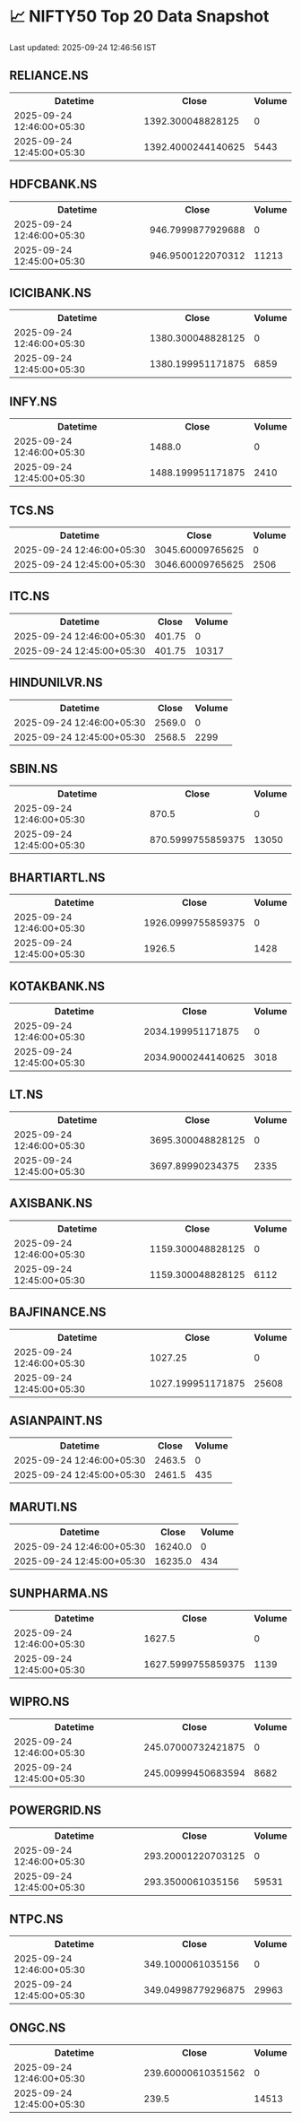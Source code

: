 # 📈 NIFTY50 Top 20 Data Snapshot

Last updated: 2025-09-24 12:46:56 IST

## RELIANCE.NS

<table>
  <tr><th>Datetime</th><th>Close</th><th>Volume</th></tr>
  <tr><td>2025-09-24 12:46:00+05:30</td><td>1392.300048828125</td><td>0</td></tr>
  <tr><td>2025-09-24 12:45:00+05:30</td><td>1392.4000244140625</td><td>5443</td></tr>
</table>

## HDFCBANK.NS

<table>
  <tr><th>Datetime</th><th>Close</th><th>Volume</th></tr>
  <tr><td>2025-09-24 12:46:00+05:30</td><td>946.7999877929688</td><td>0</td></tr>
  <tr><td>2025-09-24 12:45:00+05:30</td><td>946.9500122070312</td><td>11213</td></tr>
</table>

## ICICIBANK.NS

<table>
  <tr><th>Datetime</th><th>Close</th><th>Volume</th></tr>
  <tr><td>2025-09-24 12:46:00+05:30</td><td>1380.300048828125</td><td>0</td></tr>
  <tr><td>2025-09-24 12:45:00+05:30</td><td>1380.199951171875</td><td>6859</td></tr>
</table>

## INFY.NS

<table>
  <tr><th>Datetime</th><th>Close</th><th>Volume</th></tr>
  <tr><td>2025-09-24 12:46:00+05:30</td><td>1488.0</td><td>0</td></tr>
  <tr><td>2025-09-24 12:45:00+05:30</td><td>1488.199951171875</td><td>2410</td></tr>
</table>

## TCS.NS

<table>
  <tr><th>Datetime</th><th>Close</th><th>Volume</th></tr>
  <tr><td>2025-09-24 12:46:00+05:30</td><td>3045.60009765625</td><td>0</td></tr>
  <tr><td>2025-09-24 12:45:00+05:30</td><td>3046.60009765625</td><td>2506</td></tr>
</table>

## ITC.NS

<table>
  <tr><th>Datetime</th><th>Close</th><th>Volume</th></tr>
  <tr><td>2025-09-24 12:46:00+05:30</td><td>401.75</td><td>0</td></tr>
  <tr><td>2025-09-24 12:45:00+05:30</td><td>401.75</td><td>10317</td></tr>
</table>

## HINDUNILVR.NS

<table>
  <tr><th>Datetime</th><th>Close</th><th>Volume</th></tr>
  <tr><td>2025-09-24 12:46:00+05:30</td><td>2569.0</td><td>0</td></tr>
  <tr><td>2025-09-24 12:45:00+05:30</td><td>2568.5</td><td>2299</td></tr>
</table>

## SBIN.NS

<table>
  <tr><th>Datetime</th><th>Close</th><th>Volume</th></tr>
  <tr><td>2025-09-24 12:46:00+05:30</td><td>870.5</td><td>0</td></tr>
  <tr><td>2025-09-24 12:45:00+05:30</td><td>870.5999755859375</td><td>13050</td></tr>
</table>

## BHARTIARTL.NS

<table>
  <tr><th>Datetime</th><th>Close</th><th>Volume</th></tr>
  <tr><td>2025-09-24 12:46:00+05:30</td><td>1926.0999755859375</td><td>0</td></tr>
  <tr><td>2025-09-24 12:45:00+05:30</td><td>1926.5</td><td>1428</td></tr>
</table>

## KOTAKBANK.NS

<table>
  <tr><th>Datetime</th><th>Close</th><th>Volume</th></tr>
  <tr><td>2025-09-24 12:46:00+05:30</td><td>2034.199951171875</td><td>0</td></tr>
  <tr><td>2025-09-24 12:45:00+05:30</td><td>2034.9000244140625</td><td>3018</td></tr>
</table>

## LT.NS

<table>
  <tr><th>Datetime</th><th>Close</th><th>Volume</th></tr>
  <tr><td>2025-09-24 12:46:00+05:30</td><td>3695.300048828125</td><td>0</td></tr>
  <tr><td>2025-09-24 12:45:00+05:30</td><td>3697.89990234375</td><td>2335</td></tr>
</table>

## AXISBANK.NS

<table>
  <tr><th>Datetime</th><th>Close</th><th>Volume</th></tr>
  <tr><td>2025-09-24 12:46:00+05:30</td><td>1159.300048828125</td><td>0</td></tr>
  <tr><td>2025-09-24 12:45:00+05:30</td><td>1159.300048828125</td><td>6112</td></tr>
</table>

## BAJFINANCE.NS

<table>
  <tr><th>Datetime</th><th>Close</th><th>Volume</th></tr>
  <tr><td>2025-09-24 12:46:00+05:30</td><td>1027.25</td><td>0</td></tr>
  <tr><td>2025-09-24 12:45:00+05:30</td><td>1027.199951171875</td><td>25608</td></tr>
</table>

## ASIANPAINT.NS

<table>
  <tr><th>Datetime</th><th>Close</th><th>Volume</th></tr>
  <tr><td>2025-09-24 12:46:00+05:30</td><td>2463.5</td><td>0</td></tr>
  <tr><td>2025-09-24 12:45:00+05:30</td><td>2461.5</td><td>435</td></tr>
</table>

## MARUTI.NS

<table>
  <tr><th>Datetime</th><th>Close</th><th>Volume</th></tr>
  <tr><td>2025-09-24 12:46:00+05:30</td><td>16240.0</td><td>0</td></tr>
  <tr><td>2025-09-24 12:45:00+05:30</td><td>16235.0</td><td>434</td></tr>
</table>

## SUNPHARMA.NS

<table>
  <tr><th>Datetime</th><th>Close</th><th>Volume</th></tr>
  <tr><td>2025-09-24 12:46:00+05:30</td><td>1627.5</td><td>0</td></tr>
  <tr><td>2025-09-24 12:45:00+05:30</td><td>1627.5999755859375</td><td>1139</td></tr>
</table>

## WIPRO.NS

<table>
  <tr><th>Datetime</th><th>Close</th><th>Volume</th></tr>
  <tr><td>2025-09-24 12:46:00+05:30</td><td>245.07000732421875</td><td>0</td></tr>
  <tr><td>2025-09-24 12:45:00+05:30</td><td>245.00999450683594</td><td>8682</td></tr>
</table>

## POWERGRID.NS

<table>
  <tr><th>Datetime</th><th>Close</th><th>Volume</th></tr>
  <tr><td>2025-09-24 12:46:00+05:30</td><td>293.20001220703125</td><td>0</td></tr>
  <tr><td>2025-09-24 12:45:00+05:30</td><td>293.3500061035156</td><td>59531</td></tr>
</table>

## NTPC.NS

<table>
  <tr><th>Datetime</th><th>Close</th><th>Volume</th></tr>
  <tr><td>2025-09-24 12:46:00+05:30</td><td>349.1000061035156</td><td>0</td></tr>
  <tr><td>2025-09-24 12:45:00+05:30</td><td>349.04998779296875</td><td>29963</td></tr>
</table>

## ONGC.NS

<table>
  <tr><th>Datetime</th><th>Close</th><th>Volume</th></tr>
  <tr><td>2025-09-24 12:46:00+05:30</td><td>239.60000610351562</td><td>0</td></tr>
  <tr><td>2025-09-24 12:45:00+05:30</td><td>239.5</td><td>14513</td></tr>
</table>

